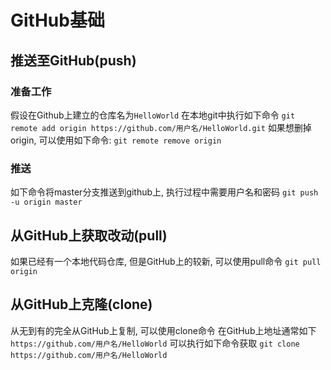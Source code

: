# GitHub基础
## 推送至GitHub(push)
### 准备工作
假设在Github上建立的仓库名为`HelloWorld`
在本地git中执行如下命令
`git remote add origin https://github.com/用户名/HelloWorld.git`
如果想删掉origin, 可以使用如下命令:
`git remote remove origin`
### 推送
如下命令将master分支推送到github上, 执行过程中需要用户名和密码
`git push -u origin master`

## 从GitHub上获取改动(pull)
如果已经有一个本地代码仓库, 但是GitHub上的较新, 可以使用pull命令
`git pull origin`

## 从GitHub上克隆(clone)
从无到有的完全从GitHub上复制, 可以使用clone命令
在GitHub上地址通常如下
`https://github.com/用户名/HelloWorld`
可以执行如下命令获取
`git clone https://github.com/用户名/HelloWorld`



